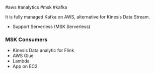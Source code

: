#aws #analytics #msk #kafka

It is fully managed Kafka on AWS, alternative for Kinesis Data Stream.
- Support Serverless (MSK Serverless)

### MSK Consumers
- Kinesis Data analytic for Flink
- AWS Glue
- Lambda
- App on EC2